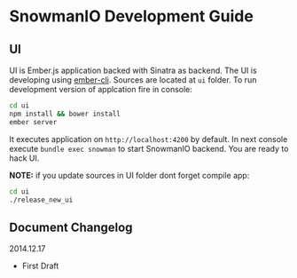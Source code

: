 # SnowmanIO Development Guide

## UI

UI is Ember.js application backed with Sinatra as backend. The UI is developing using
[ember-cli](http://www.ember-cli.com/). Sources are located at `ui` folder. To run
development version of applcation fire in console:

``` bash
cd ui
npm install && bower install
ember server
```

It executes application on `http://localhost:4200` by default. In next console execute
`bundle exec snowman` to start SnowmanIO backend. You are ready to hack UI.

__NOTE:__ if you update sources in UI folder dont forget compile app:

``` bash
cd ui
./release_new_ui
```

## Document Changelog

2014.12.17
- First Draft
